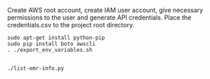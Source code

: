 
Create AWS root account, create IAM user account, give necessary permissions to the user and generate API credentials. Place the credentials.csv to the project root directory.

    sudo apt-get install python-pip
    sudo pip install boto awscli
    . ./export_env_variables.sh


    ./list-emr-info.py
